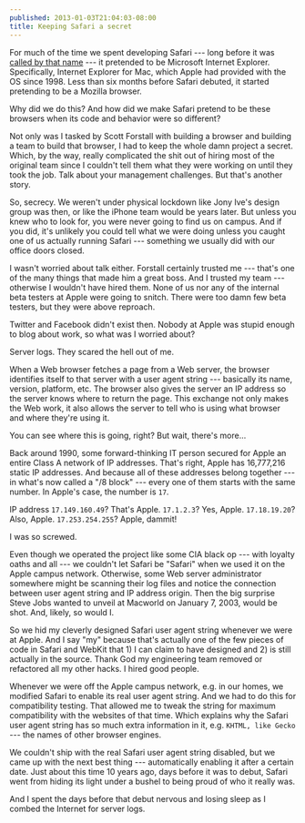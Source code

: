 ```yaml
---
published: 2013-01-03T21:04:03-08:00
title: Keeping Safari a secret
---
```

For much of the time we spent developing Safari --- long before it was [called by that name](/2012/12/19/when-i-first-heard-the-name-safari/) --- it pretended to be Microsoft Internet Explorer. Specifically, Internet Explorer for Mac, which Apple had provided with the OS since 1998. Less than six months before Safari debuted, it started pretending to be a Mozilla browser.

Why did we do this? And how did we make Safari pretend to be these browsers when its code and behavior were so different?

Not only was I tasked by Scott Forstall with building a browser and building a team to build that browser, I had to keep the whole damn project a secret. Which, by the way, really complicated the shit out of hiring most of the original team since I couldn't tell them what they were working on until they took the job. Talk about your management challenges. But that's another story.

So, secrecy. We weren't under physical lockdown like Jony Ive's design group was then, or like the iPhone team would be years later. But unless you knew who to look for, you were never going to find us on campus. And if you did, it's unlikely you could tell what we were doing unless you caught one of us actually running Safari --- something we usually did with our office doors closed.

I wasn't worried about talk either. Forstall certainly trusted me --- that's one of the many things that made him a great boss. And I trusted my team --- otherwise I wouldn't have hired them. None of us nor any of the internal beta testers at Apple were going to snitch. There were too damn few beta testers, but they were above reproach.

Twitter and Facebook didn't exist then. Nobody at Apple was stupid enough to blog about work, so what was I worried about?

Server logs. They scared the hell out of me.

When a Web browser fetches a page from a Web server, the browser identifies itself to that server with a user agent string --- basically its name, version, platform, etc. The browser also gives the server an IP address so the server knows where to return the page. This exchange not only makes the Web work, it also allows the server to tell who is using what browser and where they're using it.

You can see where this is going, right? But wait, there's more...

Back around 1990, some forward-thinking IT person secured for Apple an entire Class A network of IP addresses. That's right, Apple has 16,777,216 static IP addresses. And because all of these addresses belong together --- in what's now called a "/8 block" --- every one of them starts with the same number. In Apple's case, the number is `17`.

IP address `17.149.160.49`? That's Apple. `17.1.2.3`? Yes, Apple. `17.18.19.20`? Also, Apple. `17.253.254.255`? Apple, dammit!

I was so screwed.

Even though we operated the project like some CIA black op --- with loyalty oaths and all --- we couldn't let Safari be "Safari" when we used it on the Apple campus network. Otherwise, some Web server administrator somewhere might be scanning their log files and notice the connection between user agent string and IP address origin. Then the big surprise Steve Jobs wanted to unveil at Macworld on January 7, 2003, would be shot. And, likely, so would I.

So we hid my cleverly designed Safari user agent string whenever we were at Apple. And I say "my" because that's actually one of the few pieces of code in Safari and WebKit that 1) I can claim to have designed and 2) is still actually in the source. Thank God my engineering team removed or refactored all my other hacks. I hired good people.

Whenever we were off the Apple campus network, e.g. in our homes, we modified Safari to enable its real user agent string. And we had to do this for compatibility testing. That allowed me to tweak the string for maximum compatibility with the websites of that time. Which explains why the Safari user agent string has so much extra information in it, e.g. `KHTML, like Gecko` --- the names of other browser engines.

We couldn't ship with the real Safari user agent string disabled, but we came up with the next best thing --- automatically enabling it after a certain date. Just about this time 10 years ago, days before it was to debut, Safari went from hiding its light under a bushel to being proud of who it really was.

And I spent the days before that debut nervous and losing sleep as I combed the Internet for server logs.
